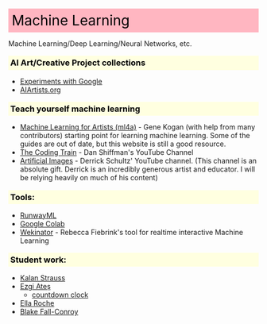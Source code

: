 <style>
    h1,h2,h3,h4,h5,h6 {color: black; padding: .25em; margin-bottom: .5em; margin-top: 1em; font-weight: bold;}
    h1 {background: lightpink; font-weight: 400;}
    h2 {background: lightsalmon; margin-bottom: .75em; font-weight: 400;}
    h3 {background: lightyellow;}
    h4 {background: lightgreen;}
    h5 {background: lightblue;}
    h6 {background: plum;}
    img {max-width: 600px;}
</style>


# Machine Learning

Machine Learning/Deep Learning/Neural Networks, etc.

### AI Art/Creative Project collections
* [Experiments with Google](https://experiments.withgoogle.com/)
* [AIArtists.org](https://aiartists.org/)

### Teach yourself machine learning
* [Machine Learning for Artists (ml4a)](https://ml4a.github.io/) - Gene Kogan (with help from many contributors) starting point for learning machine learning. Some of the guides are out of date, but this website is still a good resource.
* [The Coding Train](https://www.youtube.com/channel/UCvjgXvBlbQiydffZU7m1_aw) - Dan Shiffman's YouTube Channel
* [Artificial Images](https://www.youtube.com/user/bustbright) - Derrick Schultz' YouTube channel. (This channel is an absolute gift. Derrick is an incredibly generous artist and educator. I will be relying heavily on much of his content)

### Tools:
* [RunwayML](https://runwayml.com/)
* [Google Colab](https://www.google.com/url?sa=t&rct=j&q=&esrc=s&source=web&cd=&cad=rja&uact=8&ved=2ahUKEwiHi862saPvAhUbac0KHdRZDNsQFjAAegQIARAE&url=https%3A%2F%2Fcolab.research.google.com%2F&usg=AOvVaw3A5aPK2kLFzKOzb6sOckVw)
* [Wekinator](http://www.wekinator.org/) - Rebecca Fiebrink's tool for realtime interactive Machine Learning

### Student work:
* [Kalan Strauss](https://dougrosman.github.io/cvml-saic/final/kalan/)
* [Ezgi Ateş](https://dougrosman.github.io/cvml-saic/final/ezgi/)
  - [countdown clock](https://www.instagram.com/p/CJe84xNAYNi/)
* [Ella Roche](https://dougrosman.github.io/cvml-saic/final/ella/)
* [Blake Fall-Conroy](https://dougrosman.github.io/cvml-saic/final/blake/)